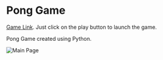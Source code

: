 Pong Game
=========  

[Game Link](https://py2.codeskulptor.org/#user49_Z6tTkyeHub_0.py). Just click on the play button to launch the game.  

Pong Game created using Python.  

![Main Page](./assets/main_page.png)  
